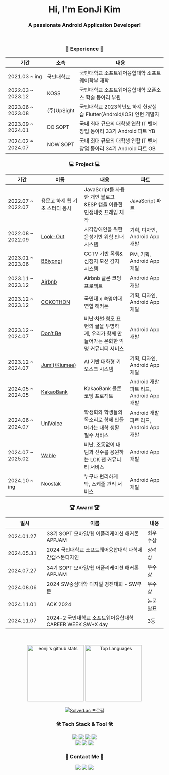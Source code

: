 <div align='center'>
  <h1>Hi, I'm EonJi Kim</h1>
  <h3>A passionate Android Application Developer!</h3>
</div>
<br/>

<h3 align='center'>🏫 Experience 🏫</h3>
<div align='center'>

| 기간 | 소속 | 내용 |
| --- | --- | --- |
| 2021.03 ~ ing　|국민대학교|국민대학교 소프트웨어융합대학 소프트웨어학부 재학|
| 2022.03 ~ 2023.12　|KOSS|국민대학교 소프트웨어융합대학 오픈소스 학술 동아리 부원|
| 2023.06 ~ 2023.08　|(주)UpSight|국민대학교 2023학년도 하계 현장실습 Flutter(Android/iOS) 인턴 개발자|
| 2023.09 ~ 2024.01　|DO SOPT|국내 최대 규모의 대학생 연합 IT 벤처 창업 동아리 33기 Android 파트 YB|
| 2024.02 ~ 2024.07　|NOW SOPT|국내 최대 규모의 대학생 연합 IT 벤처 창업 동아리 34기 Android 파트 OB|

</div>

<h3 align='center'>💻 Project 💻</h3>
<div align='center'>

| 기간 | 이름 | 내용 | 파트 |
| --- | --- | --- | --- |
| 2022.07 ~ 2022.07　|<a>용문고 하계 웹 기초 스터디 봉사</a>|JavaScript를 사용한 개인 블로그&ESP 캠을 이용한 인생네컷 프레임 제작|JavaScript 파트|
| 2022.08 ~ 2022.09　|<a href="https://github.com/KOSS-LOOK-OUT">Look-Out</a>|시각장애인을 위한 음성기반 위험 안내 시스템|기획, 디자인, Android App 개발|
| 2023.01 ~ 2023.06　|<a href="https://github.com/BBiyongi">BBiyongi</a>|CCTV 기반 폭행&심정지 모션 감지 시스템|PM, 기획, Android App 개발|
| 2023.11 ~ 2023.12　|<a href="https://github.com/DO-SOPT-APP3-Airbnb">Airbnb</a>|Airbnb 클론 코딩 프로젝트|Android App 개발|
| 2023.12 ~ 2023.12 |<a href="https://github.com/2023-COKOTHON-Team10">COKOTHON</a>|국민대 x 숙명여대 연합 해커톤|기획, 디자인, Android App 개발|
| 2023.12 ~ 2024.07　|<a href="https://github.com/TeamDon-tBe">Don’t Be</a>|비난·차별·혐오 표현의 글을 투명하게, 우리가 함께 만들어가는 온화한 익명 커뮤니티 서비스|Android App 개발|
| 2023.12 ~ 2024.07　|<a href="https://github.com/kookmin-sw/capstone-2024-24">Jumi(/Kiumee)</a>|AI 기반 대화형 키오스크 시스템|기획, 디자인, Android App 개발|
| 2024.05 ~ 2024.05　|<a href="https://github.com/NOW-SOPT-APP2-KAKAOBANK">KakaoBank</a>|KakaoBank 클론 코딩 프로젝트|Android 개발 파트 리드, Android App 개발|
| 2024.06 ~ 2024.07　|<a href="https://github.com/Team-UniVoice">UniVoice</a>|학생회와 학생들의 목소리로 함께 만들어가는 대학 생활 필수 서비스|Android 개발 파트 리드, Android App 개발|
| 2024.07 ~ 2025.02　|<a href="https://github.com/Team-Wable">Wable</a>|비난, 조롱없이 내 팀과 선수를 응원하는 LCK 팬 커뮤니티 서비스|Android App 개발|
| 2024.10 ~ ing　|<a href="https://github.com/Noostak">Noostak</a>|누구나 편리하게 탁, 스케줄 관리 서비스|Android App 개발|

</div>

<h3 align='center'>🏆 Award 🏆</h3>
<div align='center'>

| 일시 | 이름 | 내용 |
| --- | --- | --- |
| 2024.01.27　|33기 SOPT 모바일/웹 어플리케이션 해커톤 APPJAM|최우수상|
| 2024.05.31　|2024 국민대학교 소프트웨어융합대학 다학제간캡스톤디자인|장려상|
| 2024.07.27　|34기 SOPT 모바일/웹 어플리케이션 해커톤 APPJAM|우수상|
| 2024.08.06　|2024 SW중심대학 디지털 경진대회 - SW부문|우수상|
| 2024.11.01　|ACK 2024|논문 발표|
| 2024.11.07　|2024-2 국민대학교 소프트웨어융합대학 CAREER WEEK SW+X day|3등|

</div>
<br/>
<br/>

<div align="center">
  <img style="height:180px" src="https://github-readme-stats.vercel.app/api?username=Eonji-sw&show_icons=true&include_all_commits=true&theme=nord&hide_border=true" alt="eonji's github stats" />
  <img style="height:180px" src="https://github-readme-stats.vercel.app/api/top-langs/?username=Eonji-sw&layout=compact&theme=nord&hide_border=true" alt="Top Languages" />
  
  [![Solved.ac 프로필](http://mazassumnida.wtf/api/v2/generate_badge?boj=ki6z2n5u1m)](https://solved.ac/ki6z2n5u1m)
</div>

<h3 align="center">🛠️ Tech Stack & Tool 🛠️</h3>
<p align="center">
  <img src="https://img.shields.io/badge/Android-34A853?style=for-the-badge&logo=android&logoColor=white">
  <img src="https://img.shields.io/badge/Android Studio-3DDC84?style=for-the-badge&logo=androidstudio&logoColor=white">
  <img src="https://img.shields.io/badge/Kotlin-7F52FF?style=for-the-badge&logo=kotlin&logoColor=white">
  <img src="https://img.shields.io/badge/Java-007396?style=for-the-badge&logo=java&logoColor=white">
  <br>
  <img src="https://img.shields.io/badge/Flutter-02569B?style=for-the-badge&logo=flutter&logoColor=white">
  <img src="https://img.shields.io/badge/Visual Studio Code-007ACC?style=for-the-badge&logo=visualstudiocode&logoColor=white">
  <img src="https://img.shields.io/badge/Python-3776AB?style=for-the-badge&logo=python&logoColor=white">
</p>

<h3 align="center">💫 Contact Me 💫</h3>
<p align="center">
  <a href="mailto:ejkim0625@gmail.com"><img src="https://img.shields.io/badge/Gmail-d14836?style=flat-square&logo=Gmail&logoColor=white&link=mailto:ejkim0625@gmail.com"/></a>
  <a href="https://www.notion.so/Home-1eba2e66af6d411389bb331a30c6d8cd"><img src="https://img.shields.io/badge/Notion-000000?style=flat-square&logo=Notion&logoColor=white&link=https://www.notion.so/Home-1eba2e66af6d411389bb331a30c6d8cd"/></a>
  <a href="https://velog.io/@monolog"><img src="https://img.shields.io/badge/Velog-11B48A?style=flat-square&logo=Vimeo&logoColor=white&link=https://velog.io/@monolog"/></a>
</p>
